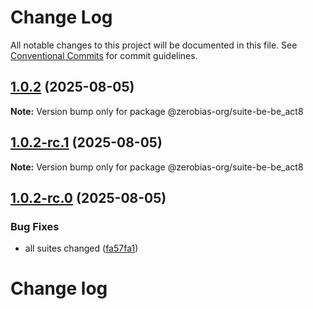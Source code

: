 # Change Log

All notable changes to this project will be documented in this file.
See [Conventional Commits](https://conventionalcommits.org) for commit guidelines.

## [1.0.2](https://github.com/zerobias-org/suite/compare/@zerobias-org/suite-be-be_act8@1.0.2-rc.1...@zerobias-org/suite-be-be_act8@1.0.2) (2025-08-05)

**Note:** Version bump only for package @zerobias-org/suite-be-be_act8





## [1.0.2-rc.1](https://github.com/zerobias-org/suite/compare/@zerobias-org/suite-be-be_act8@1.0.2-rc.0...@zerobias-org/suite-be-be_act8@1.0.2-rc.1) (2025-08-05)

**Note:** Version bump only for package @zerobias-org/suite-be-be_act8





## [1.0.2-rc.0](https://github.com/zerobias-org/suite/compare/@zerobias-org/suite-be-be_act8@1.0.1...@zerobias-org/suite-be-be_act8@1.0.2-rc.0) (2025-08-05)


### Bug Fixes

* all suites changed ([fa57fa1](https://github.com/zerobias-org/suite/commit/fa57fa1af7628003297df46b2d7740fe95bd2666))





# Change log
